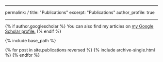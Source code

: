 <!-- ---
layout: archive
title: "Publications"
permalink: /publications/
author_profile: true
--- -->
---
permalink: /
title: "Publications"
excerpt: "Publications"
author_profile: true
<!-- redirect_from: 
  - /about/
  - /about.html -->
---

{% if author.googlescholar %}
  You can also find my articles on <u><a href="{{author.googlescholar}}">my Google Scholar profile</a>.</u>
{% endif %}

{% include base_path %}

{% for post in site.publications reversed %}
  {% include archive-single.html %}
{% endfor %}
